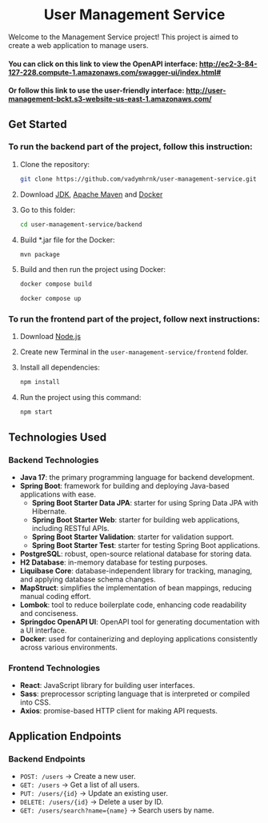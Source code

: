 # <div align="center">User Management Service</div>

Welcome to the Management Service project! This project is aimed to create a web application to manage users.

#### You can click on this link to view the OpenAPI interface: http://ec2-3-84-127-228.compute-1.amazonaws.com/swagger-ui/index.html#

#### Or follow this link to use the user-friendly interface: http://user-management-bckt.s3-website-us-east-1.amazonaws.com/


## Get Started

### To run the backend part of the project, follow this instruction:

1. Clone the repository:

   ```bash
   git clone https://github.com/vadymhrnk/user-management-service.git
   ```

2. Download [JDK](https://www.oracle.com/java/technologies/downloads/), [Apache Maven](https://maven.apache.org/download.cgi) and [Docker](https://docs.docker.com/get-docker/)

3. Go to this folder:

   ```bash
   cd user-management-service/backend
   ```

4. Build \*.jar file for the Docker:

   ```bash
   mvn package
   ```

5. Build and then run the project using Docker:

   ```bash
   docker compose build

   docker compose up
   ```

### To run the frontend part of the project, follow next instructions:

1. Download [Node.js](https://nodejs.org/en/download/package-manager)

2. Create new Terminal in the `user-management-service/frontend` folder.

3. Install all dependencies:

   ```bash
   npm install
   ```

4. Run the project using this command:

   ```bash
   npm start
   ```

## Technologies Used

### Backend Technologies

- **Java 17**: the primary programming language for backend development.
- **Spring Boot**: framework for building and deploying Java-based applications with ease.
  - **Spring Boot Starter Data JPA**: starter for using Spring Data JPA with Hibernate.
  - **Spring Boot Starter Web**: starter for building web applications, including RESTful APIs.
  - **Spring Boot Starter Validation**: starter for validation support.
  - **Spring Boot Starter Test**: starter for testing Spring Boot applications.
- **PostgreSQL**: robust, open-source relational database for storing data.
- **H2 Database**: in-memory database for testing purposes.
- **Liquibase Core**: database-independent library for tracking, managing, and applying database schema changes.
- **MapStruct**: simplifies the implementation of bean mappings, reducing manual coding effort.
- **Lombok**: tool to reduce boilerplate code, enhancing code readability and conciseness.
- **Springdoc OpenAPI UI**: OpenAPI tool for generating documentation with a UI interface.
- **Docker**: used for containerizing and deploying applications consistently across various environments.

### Frontend Technologies

- **React**: JavaScript library for building user interfaces.
- **Sass**: preprocessor scripting language that is interpreted or compiled into CSS.
- **Axios**: promise-based HTTP client for making API requests.

## Application Endpoints

### Backend Endpoints

- `POST: /users` -> Create a new user.
- `GET: /users` -> Get a list of all users.
- `PUT: /users/{id}` -> Update an existing user.
- `DELETE: /users/{id}` -> Delete a user by ID.
- `GET: /users/search?name={name}` -> Search users by name.
